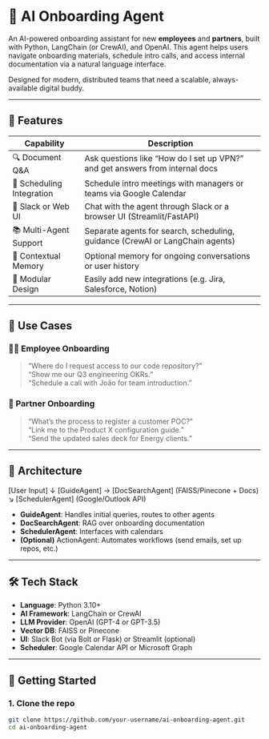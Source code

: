 # 🤖 AI Onboarding Agent

An AI-powered onboarding assistant for new **employees** and **partners**, built with Python, LangChain (or CrewAI), and OpenAI. This agent helps users navigate onboarding materials, schedule intro calls, and access internal documentation via a natural language interface.

Designed for modern, distributed teams that need a scalable, always-available digital buddy.

---

## 🌟 Features

| Capability                  | Description                                                               |
|----------------------------|---------------------------------------------------------------------------|
| 🔍 Document Q&A            | Ask questions like “How do I set up VPN?” and get answers from internal docs |
| 📅 Scheduling Integration  | Schedule intro meetings with managers or teams via Google Calendar         |
| 💬 Slack or Web UI         | Chat with the agent through Slack or a browser UI (Streamlit/FastAPI)      |
| 📚 Multi-Agent Support     | Separate agents for search, scheduling, guidance (CrewAI or LangChain agents) |
| 🧠 Contextual Memory       | Optional memory for ongoing conversations or user history                  |
| 🧪 Modular Design          | Easily add new integrations (e.g. Jira, Salesforce, Notion)                |

---

## 🧠 Use Cases

### 👩‍💼 Employee Onboarding
> “Where do I request access to our code repository?”  
> “Show me our Q3 engineering OKRs.”  
> “Schedule a call with João for team introduction.”

### 🤝 Partner Onboarding
> “What’s the process to register a customer POC?”  
> “Link me to the Product X configuration guide.”  
> “Send the updated sales deck for Energy clients.”

---

## 🧩 Architecture

[User Input]
↓
[GuideAgent] → [DocSearchAgent] (FAISS/Pinecone + Docs)
↘ [SchedulerAgent] (Google/Outlook API)

- **GuideAgent**: Handles initial queries, routes to other agents
- **DocSearchAgent**: RAG over onboarding documentation
- **SchedulerAgent**: Interfaces with calendars
- **(Optional)** ActionAgent: Automates workflows (send emails, set up repos, etc.)

---

## 🛠️ Tech Stack

- **Language**: Python 3.10+
- **AI Framework**: LangChain or CrewAI
- **LLM Provider**: OpenAI (GPT-4 or GPT-3.5)
- **Vector DB**: FAISS or Pinecone
- **UI**: Slack Bot (via Bolt or Flask) or Streamlit (optional)
- **Scheduler**: Google Calendar API or Microsoft Graph

---

## 🚀 Getting Started

### 1. Clone the repo
```bash
git clone https://github.com/your-username/ai-onboarding-agent.git
cd ai-onboarding-agent
